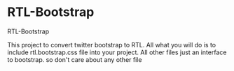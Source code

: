 # RTL-Bootstrap
RTL-Bootstrap

This project to convert twitter bootstrap to RTL.
All what you will do is to include rtl.bootstrap.css file into your project.
All other files just an interface to bootstrap. so don't care about any other file 
